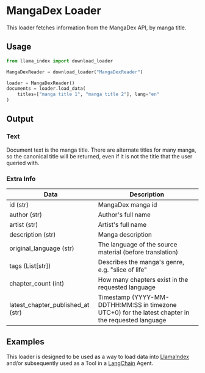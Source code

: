 # MangaDex Loader

This loader fetches information from the MangaDex API, by manga title.

## Usage

```python
from llama_index import download_loader

MangaDexReader = download_loader("MangaDexReader")

loader = MangaDexReader()
documents = loader.load_data(
    titles=["manga title 1", "manga title 2"], lang="en"
)
```

## Output

### Text

Document text is the manga title. There are alternate titles for many manga, so the canonical title will be returned, even if it is not the title that the user queried with.

### Extra Info

| Data                              | Description                                                                                        |
| --------------------------------- | -------------------------------------------------------------------------------------------------- |
| id (str)                          | MangaDex manga id                                                                                  |
| author (str)                      | Author's full name                                                                                 |
| artist (str)                      | Artist's full name                                                                                 |
| description (str)                 | Manga description                                                                                  |
| original_language (str)           | The language of the source material (before translation)                                           |
| tags (List[str])                  | Describes the manga's genre, e.g. "slice of life"                                                  |
| chapter_count (int)               | How many chapters exist in the requested language                                                  |
| latest_chapter_published_at (str) | Timestamp (YYYY-MM-DDTHH:MM:SS in timezone UTC+0) for the latest chapter in the requested language |

## Examples

This loader is designed to be used as a way to load data into [LlamaIndex](https://github.com/run-llama/llama_index/tree/main/llama_index) and/or subsequently used as a Tool in a [LangChain](https://github.com/hwchase17/langchain) Agent.
